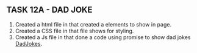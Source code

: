 ## TASK 12A - DAD JOKE

   
1. Created a html file in that created a elements to show in page.
2. Created a CSS file in that file shows for styling.
3. Created a Js file in that done a code using promise to show dad jokes [DadJokes](./js/script.js).
